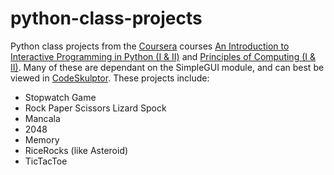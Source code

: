 # python-class-projects
Python class projects from the [Coursera](https://www.coursera.org/) courses [An Introduction to Interactive Programming in Python (I &amp; II)](https://www.coursera.org/learn/interactive-python-1) and 
[Principles of Computing (I &amp; II)](https://www.coursera.org/learn/principles-of-computing-1). 
Many of these are dependant on the SimpleGUI module, and can best be viewed in [CodeSkulptor](http://www.codeskulptor.org/). 
These projects include: 
- Stopwatch Game
- Rock Paper Scissors Lizard Spock
- Mancala
- 2048
- Memory 
- RiceRocks (like Asteroid) 
- TicTacToe
